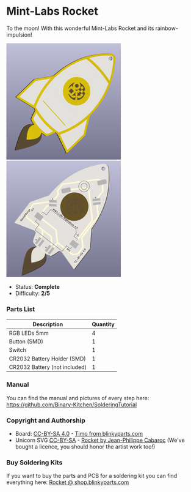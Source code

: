 # Mint-Labs Rocket

To the moon! With this wonderful Mint-Labs Rocket and its rainbow-impulsion!

<img src="images/rocket_front.png" width=300px alt="Rainbow Rocket"> <img src="images/rocket_back.png" width=300px alt="Rainbow Rocket">

- Status: **Complete**
- Difficulty: **2/5**

### Parts List

| Description                   | Quantity |
|-------------------------------|----------|
| RGB LEDs 5mm                  |     4    |
| Button (SMD)                  |     1    |
| Switch			|     1	   |
| CR2032 Battery Holder (SMD)   |     1    |
| CR2032 Battery (not included) |     1    |

### Manual
You can find the manual and pictures of every step here: https://github.com/Binary-Kitchen/SolderingTutorial

### Copyright and Authorship

- Board: [CC-BY-SA 4.0](https://creativecommons.org/licenses/by-sa/4.0/) - [Timo from blinkyparts.com](https://shop.blinkyparts.com)
- Unicorn SVG [CC-BY-SA](https://creativecommons.org/licenses/by-sa/4.0/) - [Rocket by Jean-Philippe Cabaroc](https://thenounproject.com/icon/rocket-7427/) (We've bought a licence, you should honor the artist work too!)

### Buy Soldering Kits
If you want to buy the parts and PCB for a soldering kit you can find everything here: [Rocket @ shop.blinkyparts.com](https://shop.blinkyparts.com/de/Regenbogen-Rakete-Ein-Loetbausatz-nicht-von-dieser-Welt/blink234942)
